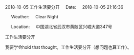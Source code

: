 2018-10-05 工作生活要分开     Date:     2018-10-05 21:16:36

     Weather:     Clear Night

     Location:     中国湖北省武汉市黄陂区兴崛大道347号

工作生活要分开

我要学会hold that thought，工作生活要分开（想问题也算工作）。
